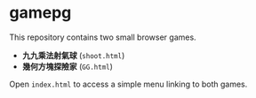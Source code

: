 # gamepg

This repository contains two small browser games.

- **九九乘法射氣球** (`shoot.html`)
- **幾何方塊探險家** (`GG.html`)

Open `index.html` to access a simple menu linking to both games.
